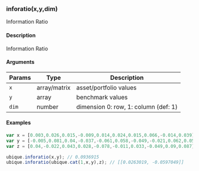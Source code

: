### inforatio(x,y,dim)

Information Ratio


#### Description

Information Ratio  



#### Arguments

|Params|Type|Description
|---------|----|-----------
|`x` | array/matrix |     asset/portfolio values
|`y` | array |     benchmark values
|`dim` | number | dimension 0: row, 1: column (def: 1)


#### Examples

```js
var x = [0.003,0.026,0.015,-0.009,0.014,0.024,0.015,0.066,-0.014,0.039];
var y = [-0.005,0.081,0.04,-0.037,-0.061,0.058,-0.049,-0.021,0.062,0.058];
var z = [0.04,-0.022,0.043,0.028,-0.078,-0.011,0.033,-0.049,0.09,0.087];

ubique.inforatio(x,y); // 0.0936915
ubique.inforatio(ubique.cat(1,x,y),z); // [[0.0263019, -0.0597049]]
```

